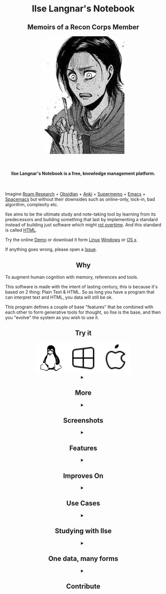 
<h1 align="center" > Ilse Langnar's Notebook </h1>
<h2 align="center" > Memoirs of a Recon Corps Member </h2>

<p align="center">
  <img src="https://github.com/ilse-langnar/notebook/blob/dev/markdown/ilse.jpeg" alt="Ilse"/>
</p>
<br/>


<h4 align="center" > Ilse Langnar's Notebook is a free, knowledge management platform. </h4>
<br/>

Imagine [Roam Research](https://roamresearch.com/) + [Obsidian](https://obsidian.md/) + [Anki](https://ankiweb.net/) + [Supermemo](https://www.supermemopedia.com/wiki/Main_Page) + [Emacs](https://www.gnu.org/software/emacs/) + [Spacemacs](https://www.spacemacs.org/) but without their downsides such as online-only, lock-in, bad algorithm, complexity etc.


Ilse aims to be the ultimate study and note-taking tool by learning from its predecessors and building something that last by implementing a standard instead of building just software which might [rot overtime]( https://en.wikipedia.org/wiki/Software_rot). And this standard is called [HTML](https://en.wikipedia.org/wiki/HTML).

Try the online [Demo](https://ilse-langnar.github.io/notebook/demo/index.html) or download it form [Linux](https://github.com/ilse-langnar/notebook/releases/download/0.8/ilse-langnar-notebook-0.1.8.AppImage) [Windows](https://github.com/ilse-langnar/notebook/releases/download/0.8/ilse-langnar-notebook-0.1.8.AppImage) or [OS x]().

If anything goes wrong, please open a [Issue](https://github.com/ilse-langnar/notebook/issues/new).

<h2 align="center" > Why  </h2>
To augment human cognition with memory, references and tools.

This software is made with the intent of lasting century, this is because it's based on 2 thing: Plain Text & HTML.
So as long you have a program that can interpret text and HTML, you data will still be ok.

This program defines a couple of base "features" that be combined with each other to form generative tools for thought, so Ilse is the base, and then you "evolve" the system as you wish to use it.

<h2 align="center" > Try it </h2>

<div align="center" >
    <img style="flex: 1; width: 100px;" src="https://raw.githubusercontent.com/ilse-langnar/notebook/dev/docs/367633_linux_tux_icon.svg" />
    <img style="flex: 1; width: 100px;" src="https://raw.githubusercontent.com/ilse-langnar/notebook/dev/docs/brand-windows.svg" />
    <img style="flex: 1; width: 100px;" src="https://raw.githubusercontent.com/ilse-langnar/notebook/dev/docs/brand-apple.svg" />
</div>

<details>
    <summary align="center" >
        <h2 align="center" > More </h2>
    </summary>

    | Platform         | How     | Gif |
    |--------------|-----------|------------|
    | Web Demo | [Try it!](https://ilse-langnar.github.io/notebook/demo/index.html) | Learn More | 
    | Quine(Single .html) | [Download](https://github.com/ilse-langnar/notebook/releases/download/1.1.2/index.html) | Learn More | |
    | Desktop Linux(AppImage)           | [Download](https://github.com/ilse-langnar/notebook/releases/download/1.1.2/ilse-langnar-notebook-1.0.11.AppImage) | ![Demo](https://raw.githubusercontent.com/ilse-langnar/notebook/dev/docs/desktop-linux.gif) | 
    | Desktop Windows(.exe)             | [Download](https://github.com/ilse-langnar/notebook/releases/download/1.1.2/ilse-langnar-notebook.Setup.1.0.11.exe) | 
    | Desktop MacOs(.dmg)               | Comming Soon |
    | Mobile Android(.apk)              | Comming Soon | 
    | Mobile iOS                        | Comming Soon | 
    | Command Line(nodejs)              | `npx ilse` & `npm install ilse -g` & `yarn add global ilse` | 
    | Script  Windows(VB)               | Comming Soon | 
    | Script Linux(Rofi)                | Comming Soon | ![Incremental Video](https://raw.githubusercontent.com/ilse-langnar/notebook/dev/docs/rofi.gif) |
    | Script Linux(Zenity)              | Comming Soon| 
    | Script MacOS(Rofi)                | Comming Soon | ![Incremental Video](https://raw.githubusercontent.com/ilse-langnar/notebook/dev/docs/rofi.gif) 
    | Vim Plugin                        | Help! | 
    | VSCode Plugin                     | Help! | 
    | Emacs Plugin                      | Help! | 
    | Sublime Text Plugin               | Help! | 
    | Headless Ilse(Docker)             | Comming Soon| 
    | Telegram Bot                      | Comming Soon| 

</details>

<details>
    <summary align="center" >
        <h2 align="center" > Screenshots </h2>
    </summary>

<img src="https://raw.githubusercontent.com/ilse-langnar/notebook/dev/docs/ilse-screenshot-15.png" />
<img src="https://raw.githubusercontent.com/ilse-langnar/notebook/dev/docs/ilse-screenshot-16.png" />
<img src="https://raw.githubusercontent.com/ilse-langnar/notebook/dev/docs/ilse-screenshot-17.png" />
<img src="https://raw.githubusercontent.com/ilse-langnar/notebook/dev/docs/ilse-screenshot-2.png" />
<img src="https://raw.githubusercontent.com/ilse-langnar/notebook/dev/docs/ilse-screenshot-13.png" />
<img src="https://raw.githubusercontent.com/ilse-langnar/notebook/dev/docs/ilse-screenshot-14.png" />

</details>

<details>
    <summary align="center" >
        <h2 align="center" > Features </h2>
    </summary>


| Feature         | Explanation     | Visual |
|--------------|-----------|------------|
| Dark Mode              | You can have different styles and they can have a light and a dark mode, if you download a theme, you can toggle dark mode with `C-SPC d d` or executing the "toggle-dark-mode" command | ![Dark Mode](https://raw.githubusercontent.com/ilse-langnar/notebook/dev/docs/feature-dark-mode.gif) | 
| Zen Mode                | Allows you to focus on a single component and forget about anything else. | ![Zen Mode](https://raw.githubusercontent.com/ilse-langnar/notebook/dev/docs/feature-zen-mode.gif) | 
| Themes                | You can have multiple themes and switch between them as you like. | ![Themes](https://raw.githubusercontent.com/ilse-langnar/notebook/dev/docs/feature-themes.gif) | 
| Easy Import/Export    | You can import a theme or a plugin with a single click.  | ![Easy Import/Export](https://raw.githubusercontent.com/ilse-langnar/notebook/dev/docs/feature-easy-import-and-export.gif) | |
| Multi Language Support | Ilse supports many different language.  | ![Multi Language](https://raw.githubusercontent.com/ilse-langnar/notebook/dev/docs/feature-multi-language.gif) |
| Note Reference | You can embed a note inside another note.  | ![Note Embed](https://raw.githubusercontent.com/ilse-langnar/notebook/dev/docs/feature-note-embed.gif) |
| File Reference | Reference files inside notes.  | ![File Embed](https://raw.githubusercontent.com/ilse-langnar/notebook/dev/docs/feature-file-embed.gif) |
| Multiple Components | You can check a file while looking at the calendar and your daily notes.  | ![Multiple Components](https://raw.githubusercontent.com/ilse-langnar/notebook/dev/docs/feature-multiple-components.gif) |
| Graph | Visualize relationship between notes, files, media and more.  | ![Graph](https://raw.githubusercontent.com/ilse-langnar/notebook/dev/docs/feature-graph.gif) |
| Keyboard Shortcut | Bind shortcuts from simple such as `ctrl+s` to complex such as `ctrl+space i z`  | | ![Keyboard Shortcuts](https://raw.githubusercontent.com/ilse-langnar/notebook/dev/docs/feature-shortcuts.gif) | 
| Commands and Command Pallet | See all the available commands with the command pallet, execute any function with commands  | ![Command Pallet](https://raw.githubusercontent.com/ilse-langnar/notebook/dev/docs/feature-command-pallet.gif) | 
| Study Tools | See "Studying with Ilse" for more | ![Study](https://raw.githubusercontent.com/ilse-langnar/notebook/dev/docs/feature-study.gif) |
| Daily Notes | This is your hub, this is where you start off if you're confused as to where to go. | ![Daily Notes](https://raw.githubusercontent.com/ilse-langnar/notebook/dev/docs/feature-daily-notes.gif) |
| Multiple Directories | You can have as many directories as you want, maybe something for work, something for study etc. | |
| CRM | Keep track of in Ilse | |
| Task Manager | Manage all of your todos in one single place. | ![Task Management](https://raw.githubusercontent.com/ilse-langnar/notebook/dev/docs/feature-task-management.gif) | |
| Media Embed | Embed images, videos, sounds, gifs and more. | ![Media Embed](https://raw.githubusercontent.com/ilse-langnar/notebook/dev/docs/feature-media-embed.gif) |
| Component Embed | Embed kanban, calendar, spreadsheets, Todos, reminders, help, tutorials, Mind Maps, Memex, Files and more inside a note. | ![Component Embed](https://raw.githubusercontent.com/ilse-langnar/notebook/dev/docs/feature-component-embed.gif) |
| Platform Independent | You can use it on Windows, Linux, MacOS, BDS??, Android, iOS etc. You can also develop a client for a platform if we don't support it. | |
| Plain Text & No Lock-In| We don't store anything in proprietary binary format, thus if we ever were to "die" you would still have your notes and your files. Since it's a simple text/files structure that will live for a thousand years. | |
| Free and Open Source | I would appreciate if you paid something but it's free and open source. | |
| Right/Left Sidebar |  You can put anything you want there with quick access | ![Right Sidebar](https://raw.githubusercontent.com/ilse-langnar/notebook/dev/docs/feature-right-sidebar.gif) | 
| Zettelkasten | We don't use directories and you have access to links to link a note to a file or to another note. | |
| Inline Embeds | You can use {{}} to embed things such as: Queries, todos, tags, word-count, timer and more! | |
| Drag & Drop | Drag and Drop either notes, media or other. | |

</details>




<details>
    <summary align="center" >
        <h2 align="center" > Improves On </h2>
    </summary>

    <img src="https://raw.githubusercontent.com/ilse-langnar/notebook/dev/docs/improves-on.png"  />

    | Program         | Feature     | Explanation | Explanation |
    |--------------|-----------|------------|------------|
    | SpaceMacs       | SPC (key) | You can start listening to "brown noise" from ilse with `C-SPC t s b` the "C-SPC" means "control+space" then t s b, in complete it would be: ctrl+space t s b |
    | Roam Research   | Outline | We have an outline similar to that of [Roam Research](https://roamresearch.com/)  So you can nest bullets down with no problems|
    | Anki            | Spaced Repetition | |
    | Supermemo       | Incremental Reading | |
    | Supermemo       | Incremental Learning | |
    | Obsidian        | Plugins | |

</details>


<details>
    <summary align="center" >
        <h2 align="center" > Use Cases </h2>
    </summary>

As a Note-Taking tool: 
As a Study(memory) tool:
As a App Factory tool: 

</details>


<details>
    <summary align="center" >
        <h2 align="center" > Studying with Ilse </h2>
    </summary>

| What         | Explanation     | Visual |
|--------------|-----------|------------|
| Incremental Learning | See: Incremental Reading & Incremental Video | | 
| Incremental Reading | TODO | ![Incremental Reading](https://raw.githubusercontent.com/ilse-langnar/notebook/dev/docs/incremental-reading.svg) | 
| Incremental Video | TODO | ![Incremental Video](https://raw.githubusercontent.com/ilse-langnar/notebook/dev/docs/incremental-video.svg) | 
| Spaced Repetition | TODO | ![Spaced Repetition - Forgetting Curve](https://raw.githubusercontent.com/ilse-langnar/notebook/dev/docs/forgetting-curve.jpg) | 
| Interleaving | TODO | | 
| Testing |  TODO | | 
| Creation |  TODO | | 
| Ellaboration | TODO | | 


<details>
    <summary align="center" >
        <h2 align="center" > Example 1 - Chemistry </h2>
    </summary>

| Step         | Explanation     | Visual |
|--------------|-----------|------------|
| 1 | You import a wikipedia article on: Alcohol, and you see a table with a bunch of alcohols and how to name them: | ![Alcohols](https://raw.githubusercontent.com/ilse-langnar/notebook/dev/docs/all-alcohols.png) |
| 2 | You take screenshot of the first alcohol | ![First Alcohol](https://raw.githubusercontent.com/ilse-langnar/notebook/dev/docs/alcohol.png) |
| 3 | You take screenshot of the second alcohol | ![Second Alcohol](https://raw.githubusercontent.com/ilse-langnar/notebook/dev/docs/alcohol-1.png) |
| 4 | You take screenshot of the third alcohol | ![Third Alcohol](https://raw.githubusercontent.com/ilse-langnar/notebook/dev/docs/alcohol-2.png) |
| 5 | You take screenshot of the Fourth alcohol | ![Fourth Alcohol](https://raw.githubusercontent.com/ilse-langnar/notebook/dev/docs/alcohol-3.png) |
| 6 | After taking a screenshot of each item, each one of them will be "queued" differently based on your memory, thus the schedule for each item will be different based on how well you remember the alcohol, allowing you to "chunk" this knowledge about alcohols | |

</details>

    <details>
        <summary align="center" >
            <h2 align="center" > Example 2 - Biochemistry </h2>
        </summary>

    TODO
    </details>

</details>

<details>
    <summary align="center" >
        <h2 align="center" > One data, many forms </h2>
    </summary>

| Data Format         | Explanation     | Visual |
|--------------|-----------|------------|
|  Spreadsheet | TODO |  ![Spreadsheet](https://raw.githubusercontent.com/ilse-langnar/notebook/dev/docs/spreadsheet-light-mode.png) ![Spreadhseet](https://raw.githubusercontent.com/ilse-langnar/notebook/dev/docs/spreadsheet-dark-mode.png) |
|  Memex | TODO  |  ![Memex](https://raw.githubusercontent.com/ilse-langnar/notebook/dev/docs/memex.png) |
|  Calendar | TODO  |  ![Calendar](https://raw.githubusercontent.com/ilse-langnar/notebook/dev/docs/calendar.png) |
|  Kanban | TODO  |  |
|  Xanadu | Comming Soon ...  | |

</details>


<details>
    <summary align="center" >
        <h2 align="center" > Contribute </h2>
    </summary>

    | Way         | Explanation     | Value |
    |--------------|-----------|------------|
    | Opening an issue    | If you have a question or something is wrong, you can [open a issue](https://github.com/ilse-langnar/notebook/issues/new)  so we can figure itt out. | Medium |
    | Help with translation | You can help translate ilse into another language such as: `Chinese Simplified(简体中文) Brazillian Portuguese(Português Brasileiro) Spanish(Español) Korean(한국어) japanese(日本人) Dutch(Nederlands) Hebrew (עברית) French (français) Italian (italiano) Greek (Ελληνικά) Arabic (عربى) Russian (русский) Polish (Polskie) German(Deutsche)` go to [Here](https://github.com/ilse-langnar/notebook/issues/new) edit the file with the ISO code for the language, translate it, then add push so I can add it the `dev` branch and then to a more stable branch. | Medium |
    | Donate Money| I'll work much harder and focused if I don't have to worry about my expenses thus making the project progress at a much faster rate. | High |
    | Become a tester |  If you have a "niche" device please join as a tester to test the stability in different platforms(Blackberry, BDS?, MacOS, Linux Distros, Older Windows ). | High |
    | Make a `command` |  A command is a executable piece of code encapsulated into a name, they're very good for speed! | Low |
    | Make a `CSS Snippet` | CSS snippets fix little style errores where a full theme would be unecessary, use: "#i/css \`\`\`css html, body { background: red; }\`\`\`. | Low |
    | Make a `Theme` |  A theme is like a bunch of css snippets but they relate to each other to form a more "grand" structure, use this template to create themes:  [Theme Template](https://github.com/ilse-langnar/theme-template). | Medium |
    | Make a `Plugin` |  A plugin is where you actually extend ilse with more components, commands and functionality, make plugins using:  [Plugin Template](https://github.com/ilse-langnar/plugin-template). | High |
    | Make a `Blog/Article/Video` | Create something documenting how you use ilse in your life, I'll greatly appreciate it!. | Medium |
    | Make `Flashcards`  | Create a project with the sturcture like: [Flashcards Template](https://github.com/ilse-langnar/flashcards-template). and fill it with your item. | Medium |
    | Make Memes | Help spread the tool with virality and easy-to-consume memes. | High |
    | Join Discord | I'll post updates, ideas, plugins, themes, snippets, commands screenshots and more. https://discord.gg/9BVx8YHr | Medium |
    | Fix a bug yourself | Modify the code and then do a push into the `dev` branch, I'll later move it to more stable branches. | High |
    | Become smarter| That's the final goal here, the final goal is better thinking. | Inifinity |

</details>

<br>
